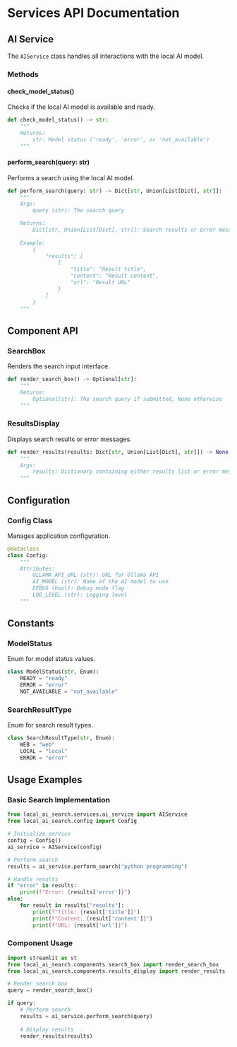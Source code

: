# Services API Documentation

## AI Service

The `AIService` class handles all interactions with the local AI model.

### Methods

#### check_model_status()
Checks if the local AI model is available and ready.

```python
def check_model_status() -> str:
    """
    Returns:
        str: Model status ('ready', 'error', or 'not_available')
    """
```

#### perform_search(query: str)
Performs a search using the local AI model.

```python
def perform_search(query: str) -> Dict[str, Union[List[Dict], str]]:
    """
    Args:
        query (str): The search query

    Returns:
        Dict[str, Union[List[Dict], str]]: Search results or error message
        
    Example:
        {
            "results": [
                {
                    "title": "Result title",
                    "content": "Result content",
                    "url": "Result URL"
                }
            ]
        }
    """
```

## Component API

### SearchBox

Renders the search input interface.

```python
def render_search_box() -> Optional[str]:
    """
    Returns:
        Optional[str]: The search query if submitted, None otherwise
    """
```

### ResultsDisplay

Displays search results or error messages.

```python
def render_results(results: Dict[str, Union[List[Dict], str]]) -> None:
    """
    Args:
        results: Dictionary containing either results list or error message
    """
```

## Configuration

### Config Class

Manages application configuration.

```python
@dataclass
class Config:
    """
    Attributes:
        OLLAMA_API_URL (str): URL for Ollama API
        AI_MODEL (str): Name of the AI model to use
        DEBUG (bool): Debug mode flag
        LOG_LEVEL (str): Logging level
    """
```

## Constants

### ModelStatus

Enum for model status values.

```python
class ModelStatus(str, Enum):
    READY = "ready"
    ERROR = "error"
    NOT_AVAILABLE = "not_available"
```

### SearchResultType

Enum for search result types.

```python
class SearchResultType(str, Enum):
    WEB = "web"
    LOCAL = "local"
    ERROR = "error"
```

## Usage Examples

### Basic Search Implementation

```python
from local_ai_search.services.ai_service import AIService
from local_ai_search.config import Config

# Initialize service
config = Config()
ai_service = AIService(config)

# Perform search
results = ai_service.perform_search("python programming")

# Handle results
if "error" in results:
    print(f"Error: {results['error']}")
else:
    for result in results["results"]:
        print(f"Title: {result['title']}")
        print(f"Content: {result['content']}")
        print(f"URL: {result['url']}")
```

### Component Usage

```python
import streamlit as st
from local_ai_search.components.search_box import render_search_box
from local_ai_search.components.results_display import render_results

# Render search box
query = render_search_box()

if query:
    # Perform search
    results = ai_service.perform_search(query)
    
    # Display results
    render_results(results)
```